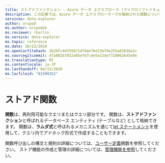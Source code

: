 ```yaml
---
title: ストアドファンクション - Azure データ エクスプローラ |マイクロソフトドキュメント
description: この記事では、Azure データ エクスプローラーでの格納された関数について説明します。
services: data-explorer
author: orspod
ms.author: orspodek
ms.reviewer: rkarlin
ms.service: data-explorer
ms.topic: reference
ms.date: 10/23/2018
ms.openlocfilehash: 2b26fc443558724f84e76d13bf9e255a65838a2c
ms.sourcegitcommit: 47a002b7032a05ef67c4e5e12de7720062645e9e
ms.translationtype: MT
ms.contentlocale: ja-JP
ms.lasthandoff: 04/15/2020
ms.locfileid: "81509352"
---
```

# <a name="stored-functions"></a>ストアド関数

**関数**は、再利用可能なクエリまたはクエリ部分です。 関数は、**ストアドファンクション**と呼ばれるデータベース エンティティ (テーブルなど) として格納できます。 関数は、**ラムダ式**と呼ばれるメカニズムを通じて[let ステートメント](../letstatement.md)を使用して、クエリ内でアドホック形式で作成することもできます。

関数呼び出しの構文と規則の詳細については、[ユーザー定義](../functions/user-defined-functions.md)関数を参照してください。
ストア機能の作成と管理の詳細については、[管理機能を参照](../../management/functions.md)してください。